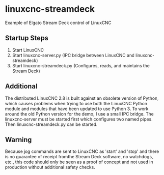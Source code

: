 # linuxcnc-streamdeck
Example of Elgato Stream Deck control of LinuxCNC

## Startup Steps
1. Start LinuxCNC
2. Start linuxcnc-server.py (IPC bridge between LinuxCNC and linuxcnc-streamdeck)
3. Start linuxcnc-streamdeck.py (Configures, reads, and maintains the Stream Deck)

## Additional
The distributed LinuxCNC 2.8 is built against an obsolete version of Python, which causes problems when trying to use both the LinuxCNC Python module and modules that have been updated to use Python 3. To work around the old Python version for the demo, I use a small IPC bridge. The linuxcnc-server must be started first which configures two named pipes. Then linuxcnc-streamdeck.py can be started.

## Warning
Because jog commands are sent to LinuxCNC as 'start' and 'stop' and there is no guarantee of receipt fromthe Stream Deck software, no watchdogs, etc., this code should only be seen as a proof of concept and not used in production without additional safety checks.
